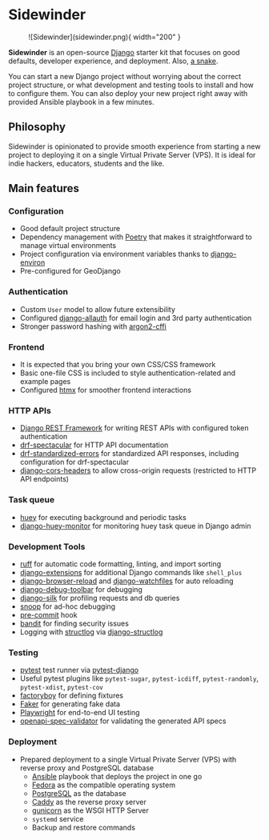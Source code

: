 # Sidewinder

<figure markdown>
  ![Sidewinder](sidewinder.png){ width="200" }
  <figcaption></figcaption>
</figure>

**Sidewinder** is an open-source [Django](https://www.djangoproject.com/) starter kit that focuses on good defaults, developer experience, and deployment. Also, [a snake](https://en.wikipedia.org/wiki/Crotalus_cerastes).

You can start a new Django project without worrying about the correct project structure, or what development and testing tools to install and how to configure them. You can also deploy your new project right away with provided Ansible playbook in a few minutes.

## Philosophy

Sidewinder is opinionated to provide smooth experience from starting a new project to deploying it on a single Virtual Private Server (VPS). It is ideal for indie hackers, educators, students and the like.

## Main features

### Configuration

- Good default project structure
- Dependency management with [Poetry](https://python-poetry.org/) that makes it straightforward to manage virtual environments
- Project configuration via environment variables thanks to [django-environ](https://django-environ.readthedocs.io/en/latest/)
- Pre-configured for GeoDjango

### Authentication

- Custom `User` model to allow future extensibility
- Configured [django-allauth](https://github.com/pennersr/django-allauth) for email login and 3rd party authentication
- Stronger password hashing with [argon2-cffi](https://github.com/hynek/argon2-cffi)

### Frontend

- It is expected that you bring your own CSS/CSS framework
- Basic one-file CSS is included to style authentication-related and example pages
- Configured [htmx](https://htmx.org/) for smoother frontend interactions

### HTTP APIs

- [Django REST Framework](https://www.django-rest-framework.org/) for writing REST APIs with configured token authentication
- [drf-spectacular](https://drf-spectacular.readthedocs.io/en/latest/) for HTTP API documentation
- [drf-standardized-errors](https://drf-standardized-errors.readthedocs.io) for standardized API responses, including configuration for drf-spectacular
- [django-cors-headers](https://github.com/adamchainz/django-cors-headers) to allow cross-origin requests (restricted to HTTP API endpoints)

### Task queue

- [huey](https://github.com/coleifer/huey) for executing background and periodic tasks
- [django-huey-monitor](https://github.com/boxine/django-huey-monitor) for monitoring huey task queue in Django admin

### Development Tools

- [ruff](https://docs.astral.sh/ruff/) for automatic code formatting, linting, and import sorting
- [django-extensions](https://django-extensions.readthedocs.io/en/latest/) for additional Django commands like `shell_plus`
- [django-browser-reload](https://github.com/adamchainz/django-browser-reload) and [django-watchfiles](https://github.com/adamchainz/django-watchfiles) for auto reloading
- [django-debug-toolbar](https://django-debug-toolbar.readthedocs.io/en/latest/) for debugging
- [django-silk](https://github.com/jazzband/django-silk) for profiling requests and db queries
- [snoop](https://pypi.org/project/snoop/) for ad-hoc debugging
- [pre-commit](https://pre-commit.com/) hook
- [bandit](https://github.com/PyCQA/bandit) for finding security issues
- Logging with [structlog](https://www.structlog.org/en/stable/) via [django-structlog](https://django-structlog.readthedocs.io/en/latest/)

### Testing

- [pytest](https://docs.pytest.org) test runner via [pytest-django](https://github.com/pytest-dev/pytest-django)
- Useful pytest plugins like `pytest-sugar`, `pytest-icdiff`, `pytest-randomly`, `pytest-xdist`, `pytest-cov`
- [factoryboy](https://factoryboy.readthedocs.io/en/stable/) for defining fixtures
- [Faker](https://faker.readthedocs.io/en/master/) for generating fake data
- [Playwright](https://playwright.dev/) for end-to-end UI testing
- [openapi-spec-validator](https://github.com/p1c2u/openapi-spec-validator) for validating the generated API specs

### Deployment

- Prepared deployment to a single Virtual Private Server (VPS) with reverse proxy and PostgreSQL database
  - [Ansible](https://www.ansible.com/resources/get-started) playbook that deploys the project in one go
  - [Fedora](https://getfedora.org/) as the compatible operating system
  - [PostgreSQL](https://www.postgresql.org/) as the database
  - [Caddy](https://caddyserver.com/) as the reverse proxy server
  - [gunicorn](https://gunicorn.org/) as the WSGI HTTP Server
  - `systemd` service
  - Backup and restore commands
